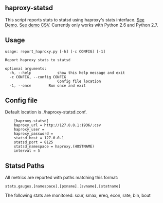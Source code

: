 haproxy-statsd
--------------
This script reports stats to statsd using haproxy's stats interface. [See Demo](http://demo.1wt.eu/). [See demo CSV](http://demo.1wt.eu/;csv). Currently only works with Python 2.6 and Python 2.7.

Usage
-----
```
usage: report_haproxy.py [-h] [-c CONFIG] [-1]

Report haproxy stats to statsd

optional arguments:
  -h, --help            show this help message and exit
  -c CONFIG, --config CONFIG
                        Config file location
  -1, --once        Run once and exit
```

Config file
-----------
Default location is ./haproxy-statsd.conf.

```
    [haproxy-statsd]
    haproxy_url = http://127.0.0.1:1936/;csv
    haproxy_user =
    haproxy_password =
    statsd_host = 127.0.0.1
    statsd_port = 8125
    statsd_namespace = haproxy.(HOSTNAME)
    interval = 5
```

Statsd Paths
------------
All metrics are reported with paths matching this format:

    stats.gauges.[namespace].[pxname].[svname].[statname]

The following stats are monitored: scur, smax, ereq, econ, rate, bin, bout
